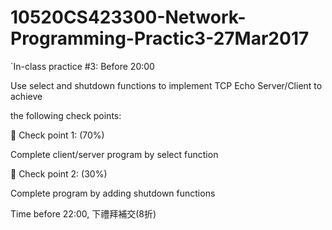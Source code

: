 # 10520CS423300-Network-Programming-Practic3-27Mar2017

`In-class practice #3: Before 20:00		
		
Use select and shutdown functions to implement TCP Echo Server/Client to achieve		
		
the following check points:		
		
 Check point 1: (70%)		
		
Complete client/server program by select function		
		
 Check point 2: (30%)		
		
Complete program by adding shutdown functions		
		
Time before 22:00, 下禮拜補交(8折)		
